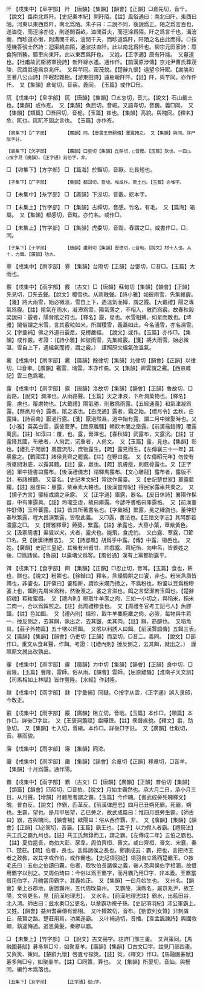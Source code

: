 <!-- { "loadSidebar": true } -->
阡	【戌集中】【阜字部】	阡	【唐韻】【集韻】【韻會】【正韻】□倉先切，音千。【說文】路南北爲阡。【史記秦本紀】開阡陌。【註】風俗通曰：南北曰阡，東西曰陌。河東以東西爲阡，南北爲陌。朱子曰：二說不同，後說爲正。陌之爲言百也，遂洫從，而涇涂亦從，則遂閒百畝，洫閒百夫，而涇涂爲陌。阡之爲言千也，溝澮衡，而畛道亦衡，則溝閒千畝，澮閒千夫，而畛道爲阡，阡陌之名由此而得。◎按陸機答張士然詩：迴渠繞曲陌，通波扶直阡。此以南北爲阡也。柳宗元田家詩：蓐食狥所務，驅車向東阡。此以東西爲阡也。　又姓。【正字通】唐有阡能。　又墓道也。【杜甫故武衞將軍挽詩】新阡絳水遙。通作仟。【前漢原涉傳】京兆尹曹氏葬茂陵，民謂其道爲京兆仟。　又與芊同。密茂貌。【楚辭九懷】遠望兮阡眠。【謝朓和王著八公山詩】阡眠起雜樹。【游東田詩】遠樹瞹阡阡。【註】阡，與芊同。亦作仟仟。　又【集韻】倉甸切，音蒨。義同。　【玉篇】或作□圱。

阢	【戌集中】【阜字部】	阢	【唐韻】【集韻】□五忽切，音兀。【說文】石山戴土也。【集韻】或作峞。　又【集韻】魚屈切，音崛。又語韋切，音巍。義□同。　又【集韻】【類篇】□吾回切，音桅。【玉篇】崔也。【集韻】高貌。與隗同。【釋名】危，阢也。阢阢不固之言也。　【玉篇】亦作峞。

	【寅集下】【广字部】		【廣韻】同。【唐書王忠嗣傳】軍翼掩之。　又【集韻】與同。詳尸部字註。

	【辰集下】【欠字部】		【廣韻】口莖切【集韻】丘耕切，□音鏗。【玉篇】欬也。一曰□。○按字見《廣韻》。《正字通》云俗字，非。

□	【卯集下】【方字部】	□	【篇海】於豔切，音厭。比長短也。

	【子集下】【厂字部】		【集韻】都回切，音塠。堆或作。聚土也。【玉篇】亦堆字。

□	【未集中】【糸字部】	□	【廣韻】下沒切，音覈。紇本字。

□	【未集上】【竹字部】	□	【集韻】古禫切，音感。竹名。有毛。　又【篇海】箱屬。　又【集韻】都感切，音黕。亦竹名。或作□。

□	【未集上】【竹字部】	□	【集韻】虎委切，音毀。舂謂之□。或書作□。□，同。

	【子集下】【十字部】		【唐韻】盧則切【集韻】歷德切，□音勒。【說文】材十人也。从十，力聲。【廣韻】功大。

霯	【戌集中】【雨字部】	霯	【集韻】台隥切【正韻】台鄧切，□音□。【玉篇】大雨也。

霰	【戌集中】【雨字部】	霰	〔古文〕□【唐韻】蘇甸切【集韻】【韻會】【正韻】先見切，□先去聲。【說文】稷雪也。从雨散聲。【詩小雅】如彼雨雪，先集維霰。【箋】將大雨雪，始必微溫，雪自上下，遇溫氣而搏，謂之霰。【大戴禮】陽之專氣爲霰。【註】隂氣在雨水，凝滯爲雪。陽氣薄之，不相入，散而爲霰。故春秋榖梁說曰：霰者，陽脅隂之符也。【釋名】霰，星也。水雪相搏，如星而散也。【埤雅】閩俗謂之米雪，言其霰粒如米，所謂稷雪，義蓋如此。今名濇雪，亦名濕雪。　又【字彙補】佛之外道曰霰尼。見楞嚴經。　【說文】或作。【玉篇】亦作□。【集韻】或作霚。考證：〔【詩小雅】如彼雨雪，先集維霰。【箋】將大雨雪，始必微溫，雪自上下，遇縕氣而搏，謂之霰。〕　謹照原文縕氣改溫氣。 

霱	【戌集中】【雨字部】	霱	【廣韻】餘律切【集韻】允律切【韻會】【正韻】以律切，□音聿。【廣韻】霱雲，瑞雲。本亦作矞。又【集韻】卿雲謂之霱。【西京雜記】雲三色爲霱。

露	【戌集中】【雨字部】	露	【唐韻】洛故切【集韻】【韻會】【正韻】魯故切，□音路。【說文】潤澤也。从雨路聲。【玉篇】天之津液，下所潤萬物也。【釋名】露，慮也。覆慮物也。【大戴禮】陽氣勝，則散爲雨露。【五經通義】和氣津凝爲露。【蔡邕月令】露者，隂之液也。【白虎通】露者，霜之始。【禮月令】孟秋，白露降。【詩召南】厭浥行露。【箋】厭浥然濕，道中始有露，謂二月中嫁娶時也。又【小雅】英英白雲，露彼菅茅。【屈原離騷】朝飮木蘭之墜露。【前漢鼂錯傳】覆露萬民。【註】如淳曰：覆，也。露，膏澤也。【春秋緯】武露布，文露沉。【註】甘露降其國，布散者，人尙武，沉重者，人尙文。　又【玉篇】露，見也。【集韻】彰也。【禮孔子閒居】風霆流形，庶物露生。【疏】露見而生。【左傳襄三十一年】其暴露之。【戰國策】諸侯見齊之罷露。【註】在野曰露。　又【左傳昭元年】勿使有所壅閼湫底，以露其體。【註】露，羸也。【疏】肌膚瘦，則骸骨露也。又【正字通】軍中捷書曰露布。【後漢禮儀志】請驛馬露布。【文心雕龍】露布者，露版不封，布諸視聽。　又臺名。【史記孝文紀】常欲作露臺。　又【史記楚世家】蓽露藍縷。【註】服虔曰：蓽露，柴車素大輅也。【後漢靈帝紀】得民家露車共乗之。　又【揚子方言】覆結或謂之承露。　又【正字通】庫露，器名。【皮日休詩】襄陽作髹器，中有庫露眞。【註】玲瓏空虛，故曰庫露。今諺呼書格曰庫露格。　又【前漢董仲舒傳】玉杯蕃露。【註】皆其所著書名也。【字彙補】繁露，冕之繅旒也。董仲舒春秋繁露，程大昌演繁露，皆取此義。　又□露，書法也。【王愔文字志】其阿那若濃露之□。　又【爾雅釋草】蔠葵，繁露。【註】承露也，大莖小葉，華紫黃色。　又【汲冢周書】渠叟以犬。犬者，露犬也。能飛，食虎豹。　又白露、寒露，□節□名。見【後漢律曆志】。　又【詩邶風】胡爲乎中露。【傳】中露，衞邑也。　又姓。【廣韻】史記三皇紀，其後有州甫甘、許戲露、齊紀怡、向申呂，皆姜姓之後，□爲諸侯。【魯語】以露堵父爲客。【風俗通】漢有上黨都尉露平。

饵	【戌集下】【食字部】	餌	【集韻】【正韻】□忍止切，音耳。【玉篇】食也，餠也，餻也。【說文】粉餠也。【徐鍇曰】釋名，烝燥屑餠之曰餈，非也。粉米烝屑皆餌也，非餈也。【許愼曰】餈稻餠，謂炊米爛乃擣之，不爲粉也。粉餈以豆爲粉糝餈上也，餌則先屑米爲粉，然後溲之。餈之言滋也，餌之言堅潔若玉餌也。【楚辭招魂】粔籹蜜餌。　又【禮內則】糝取牛羊豕之肉，三如一小切之，與稻米，稻米二肉一，合以爲餌煎之。【註】此周禮糝食也。　又【周禮冬官考工記弓人】魚膠餌。【註】色如餌。　又【禮內則】擣珍，取牛羊麋鹿麇之肉，必脄，每物與牛若一，捶反側之，去其餌，孰出之，去其皽，柔其肉。【註】餌，筋腱也。　又啗魚具。【莊子外物篇】五十犗以爲餌。　又隂以利誘人曰餌。【前漢賈誼傳】五餌三表。　又【廣韻】【集韻】【韻會】仍吏切【正韻】而至切，□音二。義同。　【說文】□部作□。重文从食耳聲，作餌。考證：〔【禮內則】捶反側之，去其餌，就出之。〕　謹照原文就出改孰出。 

霳	【戌集中】【雨字部】	霳	【廣韻】力中切【集韻】【韻會】【正韻】良中切，□音隆。【玉篇】豐隆，雷師。俗从雨。【韻會】雲師。【屈原離騷】【淮南子天文訓】【司馬相如上林賦】皆作豐隆。【水經】作封隆。

霴	【戌集中】【雨字部】	霴	【字彙補】同靆。○按字从雲，《正字通》誤入隶部，今攺正。

霵	【戌集中】【雨字部】	霵	【廣韻】阻立切，音戢。【玉篇】本作□。【類篇】本作□。詳後□字註。　又【王褒洞簫賦】霵曄踕。【註】衆聲疾貌。【釋文】霵，助急切。　又【集韻】七入切，音緝。本作□。詳後□字註。　又【廣韻】仕戢切，音。暴雨貌。

霶	【戌集中】【雨字部】	霶	【集韻】同滂。

霷	【戌集中】【雨字部】	霷	【集韻】【韻會】余章切【正韻】移章切，□音羊。【集韻】十月爲霷。通作陽。

霸	【戌集中】【雨字部】	霸	〔古文〕□【唐韻】【廣韻】【正韻】普伯切【集韻】【類篇】【韻會】匹陌切，□音拍。【說文】月始生霸然也。承大月二日，承小月三日。从月聲。【增韻】月體黑者謂之霸。【玉篇】今作魄。【書武成旁死魄釋文】魄，普白反。【說文】作霸，匹革反。【前漢律歷志】四月已丑朔死霸。死霸，朔也。生霸，望也。是月甲辰望，乙巳旁之，故武成篇曰：惟四月旣旁生霸。【師古曰】霸，古與魄同。【韻會補】歐陽曰：俗从西作覇，非。　又【廣韻】【集韻】【韻會】【正韻】□必駕切，音灞。【玉篇】霸王也。【孟子】以力假人者霸。【禮祭法】共工氏之霸九州也。【註】共工氏無錄而王，謂之霸。【左傳成二年】五伯之霸也。【註】夏伯昆吾，商伯大彭、豕韋，周伯齊桓、晉文。或曰齊桓、晉文、宋襄、秦□、楚莊。【疏】伯者，長也。言爲諸侯之長也。鄭康成云：霸，把也，言把持王者之政敎，故其字或作伯，或作霸也。【史記項羽紀】項羽自立爲西楚霸王。○按毛氏曰：五伯之伯讀曰霸。伯者，取牧伯長諸侯之義，後人恐與侯伯字相溷，故借用霸字以別之。又周伯琦曰：今俗以爲王霸字，而月霸乃用□字，非本義。王霸當借用伯字，月魄當用霸字，其義始正。　又【集韻】一曰月始生也。　又州名。【韻會】秦上谷郡地，唐置霸州，五代周攺莫州。　又霸陵，漢縣名，屬京兆尹，故芷陽，文帝更名，見【前漢地理志】。　又水名。【前漢地理志註】霸水，出藍田谷，北入渭。師古曰：兹水秦□公更名，以章霸功視子孫。【史記項羽紀】沛公軍霸上。　又姓。【韻會】益州耆壽傳有霸栩。　又叶搏故切，音布。【劉歆列女贊】非刺虞丘，蔽賢之路。楚莊用焉，功業遂霸。　又叶補過切，音播。【韋孟諷諫詩】興國救顚，孰違悔過。追思黃髮，秦繆以霸。

□	【未集上】【竹字部】	□	【說文】古文冊字。註詳冂部三畫。　又與策同。【馬融圍碁賦】碁多無□兮，如聚羣羊。【廣韻】【集韻】□古文□字。註見冂部四畫。　又與筴、策同。【楚辭九懷】啓匱兮探筴。【註】筴，《釋文》作□。【馬融圍碁賦】碁多無□兮，如聚羣羊。【註】□同策，算也。　又【集韻】所晏切，音訕。與柵同。編竹木爲落也。

	【丑集下】【女字部】		【正字通】俗□字。

